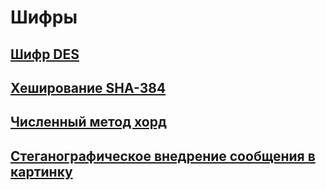 # Шифры

## [Шифр DES]()
## [Хеширование SHA-384]()
## [Численный метод хорд]()
## [Стеганографическое внедрение сообщения в картинку]()